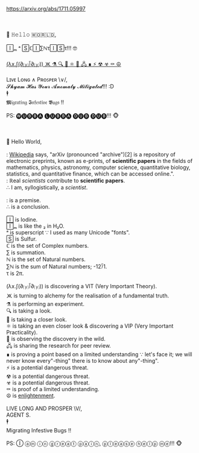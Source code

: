 https://arxiv.org/abs/1711.05997
<br>
<br>
<br>
<br>🖖 𝙷𝚎𝚕𝚕𝚘 🇼🇴🇷🇱🇩,
<br>
<br>🄸ₘ ᵃ 🅂ℂ🄸∑ℕτ🄸🅂τ!!! 🤓
<br>
<br>[(λx.∫(∂⒴⟌∂⒴)) 🝪 ⚗ 🔍 🔬 ⚛ 🔭 🖧 ∎ ⚡ ☢ ☣ ⚰ ☮](https://www.youtube.com/watch?v=9ZVwJfkM0Eg)
<br>
<br>Lɪᴠᴇ Lᴏɴɢ ∧ Pʀᴏꜱᴩᴇʀ \∨/,
<br>𝓢𝓱𝔂𝓪𝓶 𝓗𝓪𝓼 𝓨𝓸𝓾𝓻 𝓐𝓷𝓸𝓶𝓪𝓵𝔂 𝓜𝓲𝓽𝓲𝓰𝓪𝓽𝓮𝓭!!! :D
<br>🕴
<br>𝕸𝔦𝔤𝔯𝔞𝔱𝔦𝔫𝔤 𝕴𝔫𝔣𝔢𝔰𝔱𝔦𝔳𝔢 𝕭𝔲𝔤𝔰 !!
<br>
<br>PS: 🅦🅤🅑🅑🅐 🅛🅤🅑🅑🅐 🅓🅤🅑 🅓🅤🅑!!! 🐵
<br>
<br>
<br>
<br>🖖 Hello World,
<br>
<br>: [Wikipedia](https://en.wikipedia.org/wiki/ArXiv) says, "arXiv (pronounced "archive")[2] is a repository of electronic preprints, known as e-prints, of **scientific papers** in the fields of mathematics, physics, astronomy, computer science, quantitative biology, statistics, and quantitative finance, which can be accessed online.".
<br>: ℝeal *scientists* contribute to **scientific papers**.
<br>∴ I am, syllogistically, a *scientist*.
<br>
<br>: is a premise.
<br>∴ is a conclusion.
<br>
<br>🄸 is Iodine.
<br>🄸ₘ is like the ₂ in H₂O.
<br>ᵃ is superscript ∵ I used as many Unicode "fonts".
<br>🅂 is Sulfur.
<br>ℂ is the set of Complex numbers.
<br>∑ is summation.
<br>ℕ is the set of Natural numbers.
<br>∑ℕ is the sum of Natural numbers; -12⟌1.
<br>τ is 2π.
<br>
<br>(λx.∫(∂⒴⟌∂⒴)) is discovering a VIT (Very Important Theory).
<br>🝪 is turning to alchemy for the realisation of a fundamental truth.
<br>⚗ is performing an experiment.
<br>🔍 is taking a look.
<br>🔬 is taking a closer look.
<br>⚛ is taking an even closer look & discovering a VIP (Very Important Practicality).
<br>🔭 is observing the discovery in the wild.
<br>🖧 is sharing the research for peer review.
<br>∎ is proving a point based on a limited understanding ∵ let's face it; we will never know every"-thing" there is to know about any"-thing".
<br>⚡ is a potential dangerous threat.
<br>☢ is a potential dangerous threat.
<br>☣ is a potential dangerous threat.
<br>⚰ is proof of a limited understanding.
<br>☮ is [enlightenment](http://catb.org/esr/writings/unix-koans/).
<br>
<br>LIVE LONG AND PROSPER \V/,
<br>AGENT S.
<br>🕴
<br>Migrating Infestive Bugs !!
<br>
<br>PS: Ⓘ ⓐⓜ ⓘⓝ ⓖⓡⓔⓐⓣ ⓟⓐⓘⓝ, ⓟⓛⓔⓐⓢⓔ ⓗⓔⓛⓟ ⓜⓔ!!! 🐵
